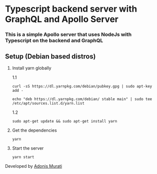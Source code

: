 # Typescript backend server with GraphQL and Apollo Server

### This is a simple Apollo server that uses NodeJs with Typescript on the backend and GraphQL

## Setup (Debian based distros)

1. Install yarn globally 

    1.1

    ```
    curl -sS https://dl.yarnpkg.com/debian/pubkey.gpg | sudo apt-key add -
    
    echo "deb https://dl.yarnpkg.com/debian/ stable main" | sudo tee /etc/apt/sources.list.d/yarn.list
    ````

    1.2 
    ```
    sudo apt-get update && sudo apt-get install yarn
    ```

2. Get the dependencies
    ```
    yarn
    ```

3. Start the server 
    ```
    yarn start
    ```

Developed by [Adonis Murati](https://github.com/adoi)